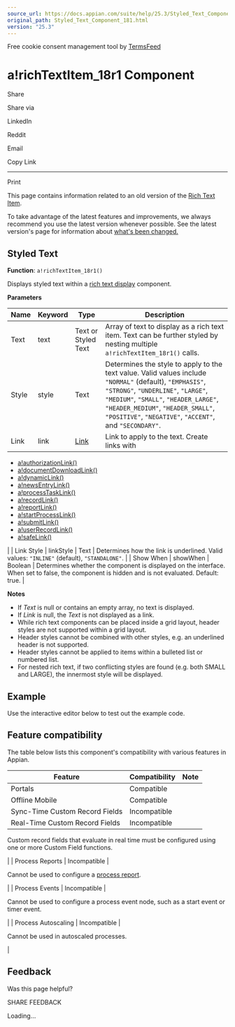 ```yaml
---
source_url: https://docs.appian.com/suite/help/25.3/Styled_Text_Component_181.html
original_path: Styled_Text_Component_181.html
version: "25.3"
---
```


Free cookie consent management tool by [TermsFeed](https://www.termsfeed.com/)

# a!richTextItem\_18r1 Component

Share

Share via

LinkedIn

Reddit

Email

Copy Link

* * *

Print

This page contains information related to an old version of the [Rich Text Item](/suite/help/25.3/Styled_Text_Component.html).

To take advantage of the latest features and improvements, we always recommend you use the latest version whenever possible. See the latest version's page for information about [what's been changed.](/suite/help/25.3/Styled_Text_Component.html#Old_Version)

## Styled Text

**Function**: `a!richTextItem_18r1()`

Displays styled text within a [rich text display](Rich_Text_Component.html) component.

**Parameters**

| Name | Keyword | Type | Description |
| --- | --- | --- | --- |
| Text | text | Text or Styled Text | Array of text to display as a rich text item. Text can be further styled by nesting multiple `a!richTextItem_18r1()` calls. |
| Style | style | Text | Determines the style to apply to the text value. Valid values include `"NORMAL"` (default), `"EMPHASIS"`, `"STRONG"`, `"UNDERLINE"`, `"LARGE"`, `"MEDIUM"`, `"SMALL"`, `"HEADER_LARGE"`, `"HEADER_MEDIUM"`, `"HEADER_SMALL"`, `"POSITIVE"`, `"NEGATIVE"`, `"ACCENT"`, and `"SECONDARY"`. |
| Link | link | [Link](SAIL_Components.html#display) | Link to apply to the text. Create links with
-   [a!authorizationLink()](authorization_link_component.html)
-   [a!documentDownloadLink()](Document_Link_Component.html)
-   [a!dynamicLink()](Dynamic_Link_Component.html)
-   [a!newsEntryLink()](News_Entry_Link_Component.html)
-   [a!processTaskLink()](Process_Task_Link_Component.html)
-   [a!recordLink()](Record_Link_Component.html)
-   [a!reportLink()](Report_Link_Component.html)
-   [a!startProcessLink()](Start_Process_Link_Component.html)
-   [a!submitLink()](Submit_Link_Component.html)
-   [a!userRecordLink()](User_Record_Link_Component.html)
-   [a!safeLink()](Web_Link_Component.html)

 |
| Link Style | linkStyle | Text | Determines how the link is underlined. Valid values: `"INLINE"` (default), `"STANDALONE"`. |
| Show When | showWhen | Boolean | Determines whether the component is displayed on the interface. When set to false, the component is hidden and is not evaluated. Default: true. |

**Notes**

-   If _Text_ is null or contains an empty array, no text is displayed.
-   If _Link_ is null, the _Text_ is not displayed as a link.
-   While rich text components can be placed inside a grid layout, header styles are not supported within a grid layout.
-   Header styles cannot be combined with other styles, e.g. an underlined header is not supported.
-   Header styles cannot be applied to items within a bulleted list or numbered list.
-   For nested rich text, if two conflicting styles are found (e.g. both SMALL and LARGE), the innermost style will be displayed.

## Example

Use the interactive editor below to test out the example code.

## Feature compatibility

The table below lists this component's compatibility with various features in Appian.

| Feature | Compatibility | Note |
| --- | --- | --- |
| Portals | Compatible |  |
| Offline Mobile | Compatible |  |
| Sync-Time Custom Record Fields | Incompatible |  |
| Real-Time Custom Record Fields | Incompatible |
Custom record fields that evaluate in real time must be configured using one or more Custom Field functions.

 |
| Process Reports | Incompatible |

Cannot be used to configure a [process report](Process_Reports.html).

 |
| Process Events | Incompatible |

Cannot be used to configure a process event node, such as a start event or timer event.

 |
| Process Autoscaling | Incompatible |

Cannot be used in autoscaled processes.

 |

## Feedback

Was this page helpful?

SHARE FEEDBACK

Loading...